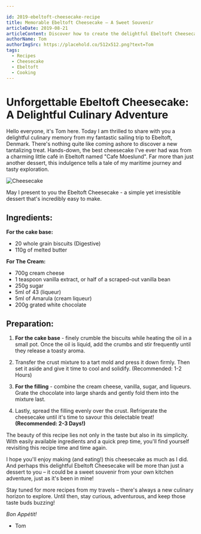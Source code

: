 ```yaml
---

id: 2019-ebeltoft-cheesecake-recipe
title: Memorable Ebeltoft Cheesecake – A Sweet Souvenir
articleDate: 2019-08-21
articleContent: Discover how to create the delightful Ebeltoft Cheesecake I first tasted in a little café in Denmark. This simple yet irresistible dessert is sure to make a lasting impression on your taste buds, just as it did mine.
authorName: Tom
authorImgSrc: https://placehold.co/512x512.png?text=Tom
tags:
  - Recipes
  - Cheesecake
  - Ebeltoft
  - Cooking
---
```


# Unforgettable Ebeltoft Cheesecake: A Delightful Culinary Adventure

Hello everyone, it's Tom here. Today I am thrilled to share with you a delightful culinary memory from my fantastic
sailing trip to Ebeltoft, Denmark. There's nothing quite like coming ashore to discover a new tantalizing treat.
Hands-down, the best cheesecake I've ever had was from a charming little café in Ebeltoft named "Cafe Moeslund". Far
more than just another dessert, this indulgence tells a tale of my maritime journey and tasty exploration.

![Cheesecake](https://plantoeat.s3.amazonaws.com/recipes/27780019/ff607b4d2e47d1a41516a6bb87fc82c02283dc8f-original.jpg?1614617117)

May I present to you the Ebeltoft Cheesecake - a simple yet irresistible dessert that's incredibly easy to make.

## Ingredients:

**For the cake base:**

- 20 whole grain biscuits (Digestive)
- 110g of melted butter

**For The Cream:**

- 700g cream cheese
- 1 teaspoon vanilla extract, or half of a scraped-out vanilla bean
- 250g sugar
- 5ml of 43 (liqueur)
- 5ml of Amarula (cream liqueur)
- 200g grated white chocolate

## Preparation:

1. **For the cake base** - finely crumble the biscuits while heating the oil in a small pot. Once the oil is liquid, add
   the crumbs and stir frequently until they release a toasty aroma.

2. Transfer the crust mixture to a tart mold and press it down firmly. Then set it aside and give it time to cool and
   solidify. (Recommended: 1-2 Hours)

3. **For the filling** - combine the cream cheese, vanilla, sugar, and liqueurs. Grate the chocolate into large shards
   and gently fold them into the mixture last.

4. Lastly, spread the filling evenly over the crust. Refrigerate the cheesecake until it's time to savour this
   delectable treat! **(Recommended: 2-3 Days!)**

The beauty of this recipe lies not only in the taste but also in its simplicity. With easily available ingredients and a
quick prep time, you'll find yourself revisiting this recipe time and time again.

I hope you'll enjoy making (and eating!) this cheesecake as much as I did. And perhaps this delightful Ebeltoft
Cheesecake will be more than just a dessert to you – it could be a sweet souvenir from your own kitchen adventure, just
as it's been in mine!

Stay tuned for more recipes from my travels – there's always a new culinary horizon to explore. Until then, stay
curious, adventurous, and keep those taste buds buzzing!

_Bon Appétit!_

- Tom
